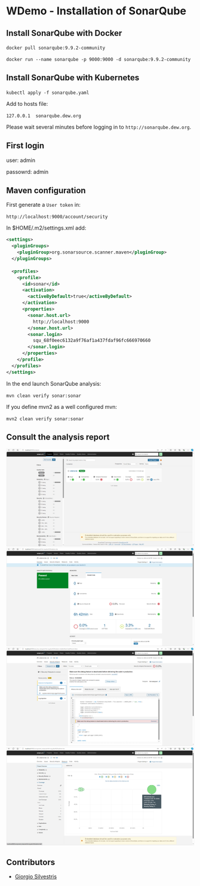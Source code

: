 # WDemo - Installation of SonarQube

## Install SonarQube with Docker

`docker pull sonarqube:9.9.2-community`

`docker run --name sonarqube -p 9000:9000 -d sonarqube:9.9.2-community`

## Install SonarQube with Kubernetes

`kubectl apply -f sonarqube.yaml`

Add to hosts file:

`127.0.0.1  sonarqube.dew.org`

Please wait several minutes before logging in to `http://sonarqube.dew.org`.

## First login

user: admin

passowrd: admin

## Maven configuration

First generate a `User token` in:

`http://localhost:9000/account/security`

In $HOME/.m2/settings.xml add:

```xml
<settings>
  <pluginGroups>
    <pluginGroup>org.sonarsource.scanner.maven</pluginGroup>
  </pluginGroups>
  
  <profiles>
    <profile>
      <id>sonar</id>
      <activation>
        <activeByDefault>true</activeByDefault>
      </activation>
      <properties>
        <sonar.host.url>
          http://localhost:9000
        </sonar.host.url>
        <sonar.login>
          squ_68f0eec6132a9f76af1a437fdaf96fc666970660
        </sonar.login>
      </properties>
    </profile>
  </profiles>
</settings>
```

In the end launch SonarQube analysis:

`mvn clean verify sonar:sonar`

If you define mvn2 as a well configured mvn:

`mvn2 clean verify sonar:sonar`

## Consult the analysis report

![00](sonarqube_00.png)
![01](sonarqube_01.png)
![02](sonarqube_02.png)
![03](sonarqube_03.png)

## Contributors

* [Giorgio Silvestris](https://github.com/giosil)
